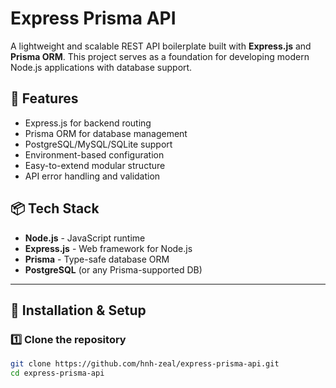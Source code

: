 # Express Prisma API

A lightweight and scalable REST API boilerplate built with **Express.js** and **Prisma ORM**. This project serves as a foundation for developing modern Node.js applications with database support.

## 🚀 Features

- Express.js for backend routing
- Prisma ORM for database management
- PostgreSQL/MySQL/SQLite support
- Environment-based configuration
- Easy-to-extend modular structure
- API error handling and validation

## 📦 Tech Stack

- **Node.js** - JavaScript runtime
- **Express.js** - Web framework for Node.js
- **Prisma** - Type-safe database ORM
- **PostgreSQL** (or any Prisma-supported DB)

---

## 🔧 Installation & Setup

### 1️⃣ Clone the repository

```sh
git clone https://github.com/hnh-zeal/express-prisma-api.git
cd express-prisma-api
